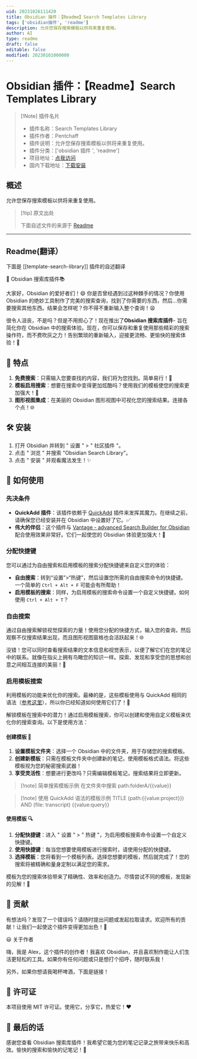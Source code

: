 ```yaml
---
uid: 20231026111420
title: Obsidian 插件：【Readme】Search Templates Library
tags: ['obsidian插件', 'readme']
description: 允许您保存搜索模板以供将来重复使用。
author: AI
type: readme
draft: false
editable: false
modified: 20230101000000
---
```


# Obsidian 插件：【Readme】Search Templates Library

> [!Note] 插件名片
> - 插件名称：Search Templates Library
> - 插件作者：Pentchaff
> - 插件说明：允许您保存搜索模板以供将来重复使用。
> - 插件分类：['obsidian 插件 ', 'readme']
> - 项目地址：[点我访问](https://github.com/Pentchaff/obsidian-search-library)
> - 国内下载地址：[下载安装](https://pkmer.cn/products/plugin/pluginMarket/?template-search-library)

## 概述

允许您保存搜索模板以供将来重复使用。

> [!tip] 原文出处
>
>下面自述文件的来源于 [Readme](https://ghproxy.net/https://raw.githubusercontent.com/Pentchaff/obsidian-search-library/main/README.md)

---

## Readme(翻译）

下面是 [[template-search-library]] 插件的自述翻译

🚀 Obsidian 搜索库插件📚

大家好，Obsidian 的爱好者们！😄 你是否曾经遇到过这种棘手的情况？你使用 Obsidian 的绝妙工具制作了完美的搜索查询，找到了你需要的东西，然后...你需要搜索其他东西。结果会怎样呢？你不得不重新输入整个查询！😫

很令人沮丧，不是吗？但是不用担心了！现在推出了**Obsidian 搜索库插件**- 旨在简化你在 Obsidian 中的搜索体验。现在，你可以保存和重复使用那些精彩的搜索操作符，而不费吹灰之力！告别繁琐的重新输入，迎接更流畅、更愉快的搜索体验！🎉

## 🌟 特点

1. **免费搜索**：只需输入您要查找的内容，我们将为您找到。简单易行！🥧
2. **模板启用搜索**：想要在搜索中变得更加炫酷吗？使用我们的模板使您的搜索更加强大！🎩
3. **图形视图集成**：在美丽的 Obsidian 图形视图中可视化您的搜索结果。连接各个点！🌐

## 🛠️ 安装

1. 打开 Obsidian 并转到 " 设置 " > " 社区插件 "。
2. 点击 " 浏览 " 并搜索 "Obsidian Search Library"。
3. 点击 " 安装 " 并观看魔法发生！✨

## 📝 如何使用

### 先决条件

- **QuickAdd 插件**：该插件依赖于 [QuickAdd](https://github.com/chhoumann/quickadd) 插件来发挥其魔力。在继续之前，请确保您已经安装并在 Obsidian 中设置好了它。✅
- **伟大的伴侣**：这个插件与 [Vantage - advanced Search Builder for Obsidian](https://github.com/ryanjamurphy/vantage-obsidian) 配合使用效果非常好。它们一起使您的 Obsidian 体验更加强大！🚀

### 分配快捷键

您可以通过为自由搜索和启用模板的搜索分配快捷键来自定义您的体验：

- **自由搜索**：转到“设置”>“热键”，然后设置您所需的自由搜索命令的快捷键。一个简单的 `Ctrl + Alt + F` 可能会有所帮助！
- **启用模板的搜索**：同样，为启用模板的搜索命令设置一个自定义快捷键。如何使用 `Ctrl + Alt + T`？

### 自由搜索

通过自由搜索解锁视觉探索的力量！使用您分配的快捷方式，输入您的查询，然后观察不仅搜索结果出现，而且图形视图窗格也会活跃起来！🌐

没错！您可以同时查看搜索结果的文本信息和视觉表示，以便了解它们在您的笔记中的联系。就像在指尖上拥有鸟瞰您的知识一样。探索、发现和享受您的思想和创意之间相互连接的美丽！🎨

### 启用模板搜索

利用模板的功能来优化你的搜索。最棒的是，这些模板使用与 QuickAdd 相同的语法（[参考这里](https://quickadd.obsidian.guide/docs/FormatSyntax)），所以你已经知道如何使用它们了！🎩

解锁模板在搜索中的潜力！通过启用模板搜索，你可以创建和使用自定义模板来优化你的搜索查询。以下是使用方法：

#### 创建模板 📝

1. **设置模板文件夹**：选择一个 Obsidian 中的文件夹，用于存储您的搜索模板。
2. **创建新模板**：只需在模板文件夹中创建新的笔记，使用模板格式语法。将这些模板视为您的秘密搜索武器！
3. **享受灵活性**：想要进行更改吗？只需编辑模板笔记，搜索结果将立即更新。

>[!note] 简单搜索模板示例
>在文件夹中搜索
>path:folderA/{{value}}

>[!note] 使用 QuickAdd 语法的模板示例
>TITLE
> (path:{{value:project}}) AND (file: transcript) {{value:query}}

#### 使用模板 🔍

1. **分配快捷键**：进入 " 设置 " > " 热键 "，为启用模板搜索命令设置一个自定义快捷键。
2. **使用快捷键**：每当您想要使用模板进行搜索时，请使用分配的快捷键。
3. **选择模板**：您将看到一个模板列表。选择您想要的模板，然后就完成了！您的搜索将被精确和量身定制以满足您的需求。

模板为您的搜索体验带来了精确性、效率和创造力。尽情尝试不同的模板，发现新的见解！🧩

## 🙏 贡献

有想法吗？发现了一个错误吗？请随时提出问题或发起拉取请求。欢迎所有的贡献！让我们一起使这个插件变得更加出色！🤝

😃 关于作者

嗨，我是 Alex，这个插件的创作者！我喜欢 Obsidian，并且喜欢制作能让人们生活更轻松的工具。如果你有任何问题或只是想打个招呼，随时联系我！

另外，如果你想请我喝杯啤酒，下面是链接！

## 📜 许可证

本项目使用 MIT 许可证。使用它，分享它，热爱它！❤️

## 🎉 最后的话

感谢您查看 Obsidian 搜索库插件！我希望它能为您的笔记记录之旅带来快乐和高效。愉快的搜索和愉快的记笔记！🎈

